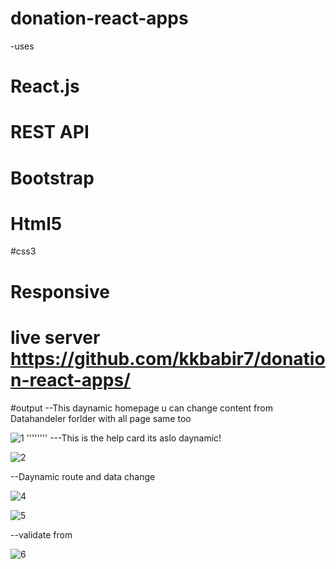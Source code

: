 # donation-react-apps
  -uses
  
   # React.js
   
   # REST API
   
   # Bootstrap
   
   # Html5
   
   #css3
   
   # Responsive
   
# live server https://github.com/kkbabir7/donation-react-apps/
#output
--This daynamic homepage u can change content from Datahandeler forlder with all page same too 

![1](https://user-images.githubusercontent.com/122767639/218196324-826a64e4-e874-4c2a-b4f3-58d41fe9edd6.PNG)
''''''''
---This is the help card its aslo daynamic!

![2](https://user-images.githubusercontent.com/122767639/218197889-df3edc52-dcf2-4e02-99b5-8686236f3ce4.PNG)

--Daynamic route and data change 

![4](https://user-images.githubusercontent.com/122767639/218198865-d0b1425a-a208-4c4b-9226-a36100ca0abc.PNG)

![5](https://user-images.githubusercontent.com/122767639/218198898-9bd4fa1c-0d33-472a-8118-e97e8dc90071.PNG)


--validate from

![6](https://user-images.githubusercontent.com/122767639/218198982-c2acca5d-28e5-4391-97ae-279445e969c8.PNG)
